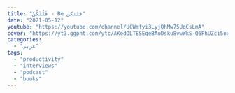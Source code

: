 ```yaml
---
title: "فَلْتَكُنْ - Be فلتكن"
date: "2021-05-12"
youtube: "https://youtube.com/channel/UCWmfyi3LyjOhMw75UqCsLmA"
cover: "https://yt3.ggpht.com/ytc/AKedOLTESEqeBAoDsku8vwWkS-Q6FhUZci5oxzKcAlOS_g=s48-c-k-c0x00ffffff-no-rj"
categories:
  - "عربي"
tags:
  - "productivity"
  - "interviews"
  - "podcast"
  - "books"
---
```



